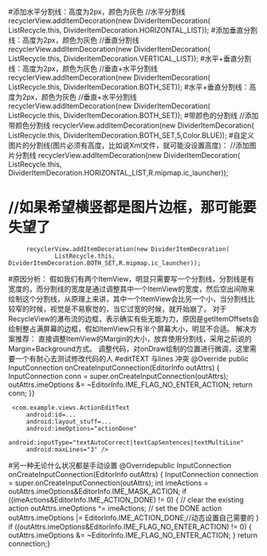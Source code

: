 #添加水平分割线：高度为2px，颜色为灰色
         //水平分割线
         recyclerView.addItemDecoration(new DividerItemDecoration(
                 ListRecycle.this, DividerItemDecoration.HORIZONTAL_LIST));
#添加垂直分割线：高度为2px，颜色为灰色
     //垂直分割线
     recyclerView.addItemDecoration(new DividerItemDecoration(
                 ListRecycle.this, DividerItemDecoration.VERTICAL_LIST));
#水平+垂直分割线：高度为2px，颜色为灰色
       //垂直+水平分割线
       recyclerView.addItemDecoration(new DividerItemDecoration(
                 ListRecycle.this, DividerItemDecoration.BOTH_SET));
#水平+垂直分割线：高度为2px，颜色为灰色
       //垂直+水平分割线
       recyclerView.addItemDecoration(new DividerItemDecoration(
                 ListRecycle.this, DividerItemDecoration.BOTH_SET));
#带颜色的分割线
     //添加带颜色分割线
     recyclerView.addItemDecoration(new DividerItemDecoration(
                 ListRecycle.this, DividerItemDecoration.BOTH_SET,5,Color.BLUE));
#自定义图片的分割线(图片必须有高度，比如说Xml文件，就可能没设置高度)：
     //添加图片分割线
     recyclerView.addItemDecoration(new DividerItemDecoration(
                 ListRecycle.this, DividerItemDecoration.HORIZONTAL_LIST,R.mipmap.ic_launcher));
#   //如果希望横竖都是图片边框，那可能要失望了
         recyclerView.addItemDecoration(new DividerItemDecoration(
                 ListRecycle.this, DividerItemDecoration.BOTH_SET,R.mipmap.ic_launcher));
#原因分析：
 假如我们有两个ItemView，明显只需要写一个分割线，分割线是有宽度的，而分割线的宽度是通过调整其中一个ItemView的宽度，然后空出间隙来绘制这个分割线，从原理上来讲，其中一个ItemView会比另一个小，当分割线比较窄的时候，视觉是不易察觉的，当它过宽的时候，就开始崩了。
 对于RecycleView的瀑布流的边框，表示确实有些无能为力，原因是getItemOffsets会绘制整占满屏幕的边框，假如ItemView只有半个屏幕大小，明显不合适。
 解决方案推荐：
 直接调整ItemView的Margin的大小，放弃使用分割线，采用之前说的Margin+Background方式。
 调整代码，对onDraw绘制的位置进行微调，这里需要一个有耐心去测试修改代码的人
 #editTEXT 与lines 冲突
    @Override
     public InputConnection onCreateInputConnection(EditorInfo outAttrs)
     {
         InputConnection conn = super.onCreateInputConnection(outAttrs);
         outAttrs.imeOptions &= ~EditorInfo.IME_FLAG_NO_ENTER_ACTION;
         return conn;
     }}
     
     <com.example.views.ActionEditText
         android:id=...
         android:layout_stuff=...
         android:imeOptions="actionDone"
         android:inputType="textAutoCorrect|textCapSentences|textMultiLine"
         android:maxLines="3" />
#另一种无论什么状况都是手动设置
 @Overridepublic InputConnection onCreateInputConnection(EditorInfo outAttrs) {
     InputConnection connection = super.onCreateInputConnection(outAttrs);
     int imeActions = outAttrs.imeOptions&EditorInfo.IME_MASK_ACTION;
     if ((imeActions&EditorInfo.IME_ACTION_DONE) != 0) {
         // clear the existing action
         outAttrs.imeOptions ^= imeActions;
         // set the DONE action
         outAttrs.imeOptions |= EditorInfo.IME_ACTION_DONE;//动态设置自己需要的
     }
     if ((outAttrs.imeOptions&EditorInfo.IME_FLAG_NO_ENTER_ACTION) != 0) {
         outAttrs.imeOptions &= ~EditorInfo.IME_FLAG_NO_ENTER_ACTION;
     }
     return connection;}